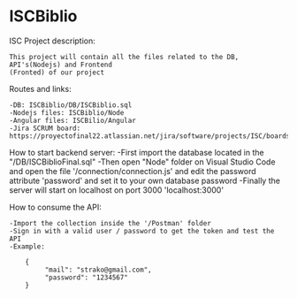 # ISCBiblio
  ISC Project description:
  
    This project will contain all the files related to the DB, API's(Nodejs) and Frontend 
    (Fronted) of our project
    
  Routes and links:
  
    -DB: ISCBiblio/DB/ISCBiblio.sql
    -Nodejs files: ISCBiblio/Node
    -Angular files: ISCBilio/Angular
    -Jira SCRUM board: https://proyectofinal22.atlassian.net/jira/software/projects/ISC/boards/2
    
  How to start backend server:
    -First import the database located in the "/DB/ISCBiblioFinal.sql"
    -Then open "Node" folder on Visual Studio Code and open the file '/connection/connection.js' 
    and edit the password attribute 'password' and set it to your own database password
    -Finally the server will start on localhost on port 3000 'localhost:3000'

  How to consume the API:

    -Import the collection inside the '/Postman' folder 
    -Sign in with a valid user / password to get the token and test the API
    -Example:
    
    	{
    	     "mail": "strako@gmail.com",
    	     "password": "1234567"
    	}
